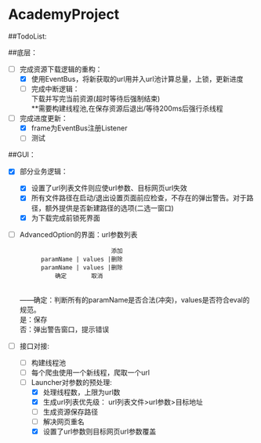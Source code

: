 # AcademyProject
##TodoList:

##底层：
- [ ] 完成资源下载逻辑的重构：
  - [x] 使用EventBus，将新获取的url用并入url池计算总量，上锁，更新进度
  - [ ] 完成中断逻辑：
	 <br>下载并写完当前资源(超时等待后强制结束) 
	 <br>**需要构建线程池,在保存资源后退出/等待200ms后强行杀线程
- [ ] 完成进度更新：
	- [x] frame为EventBus注册Listener
	- [ ] 测试

##GUI：
- [x] 部分业务逻辑：
	- [x] 设置了url列表文件则应使url参数、目标网页url失效
	- [x] 所有文件路径在启动/退出设置页面前应检查，不存在的弹出警告。对于路径，额外提供是否新建路径的选项(二选一窗口)
	- [x] 为下载完成前锁死界面
- [ ] AdvancedOption的界面：url参数列表

								添加
			paramName | values |删除
			paramName | values |删除
				确定		 取消　　
	<br>——确定：判断所有的paramName是否合法(冲突)，values是否符合eval的规范。　　
	<br>	是：保存　　
	<br>	否：弹出警告窗口，提示错误　　
- [ ] 接口对接:
	- [ ] 构建线程池
	- [ ] 每个爬虫使用一个新线程，爬取一个url
	- [ ] Launcher对参数的预处理:
		- [x] 处理线程数，上限为url数
		- [x] 生成url列表优先级： url列表文件>url参数>目标地址
		- [ ] 生成资源保存路径
		- [ ] 解决网页重名
		- [x] 设置了url参数则目标网页url参数覆盖